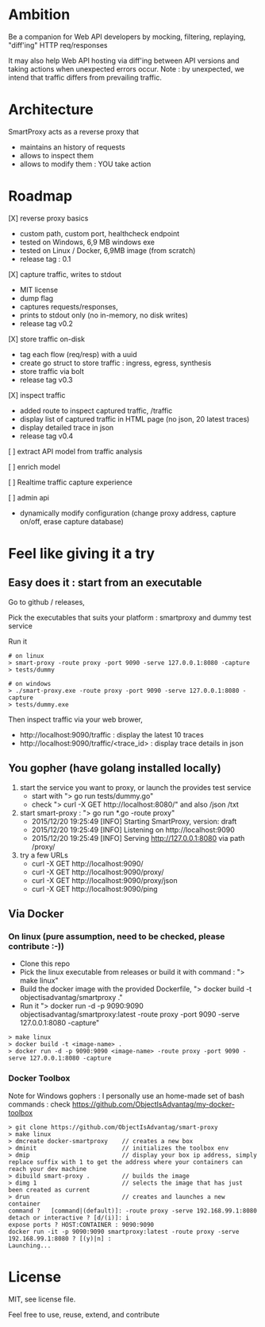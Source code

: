 # Ambition  

Be a companion for Web API developers by mocking, filtering, replaying, "diff'ing" HTTP req/responses

It may also help Web API hosting via diff'ing between API versions and taking actions when unexpected errors occur. 
Note : by unexpected, we intend that traffic differs from prevailing traffic.


# Architecture

SmartProxy acts as a reverse proxy that
 
- maintains an history of requests
- allows to inspect them
- allows to modify them : YOU take action


# Roadmap

[X] reverse proxy basics 

   - custom path, custom port, healthcheck endpoint
   - tested on Windows, 6,9 MB windows exe
   - tested on Linux / Docker, 6,9MB image (from scratch)
   - release tag : 0.1 
      
[X] capture traffic, writes to stdout
   - MIT license
   - dump flag 
   - captures requests/responses, 
   - prints to stdout only (no in-memory, no disk writes)
   - release tag v0.2
   
[X] store traffic on-disk
   - tag each flow (req/resp) with a uuid
   - create go struct to store traffic : ingress, egress, synthesis
   - store traffic via bolt
   - release tag v0.3
    
[X] inspect traffic
   - added route to inspect captured traffic, /traffic  
   - display list of captured traffic in HTML page (no json, 20 latest traces) 
   - display detailed trace in json
   - release tag v0.4
   
[ ] extract API model from traffic analysis

[ ] enrich model

[ ] Realtime traffic capture experience

[ ] admin api
   - dynamically modify configuration (change proxy address, capture on/off, erase capture database)
   

# Feel like giving it a try

## Easy does it : start from an executable

Go to github / releases,

Pick the executables that suits your platform : smartproxy and dummy test service

Run it

```
# on linux
> smart-proxy -route proxy -port 9090 -serve 127.0.0.1:8080 -capture
> tests/dummy
```

```
# on windows
> ./smart-proxy.exe -route proxy -port 9090 -serve 127.0.0.1:8080 -capture
> tests/dummy.exe
```

Then inspect traffic via your web brower, 

- http://localhost:9090/traffic : display the latest 10 traces
- http://localhost:9090/traffic/<trace_id> : display trace details in json

 
## You gopher (have golang installed locally)

1. start the service you want to proxy, or launch the provides test service
   - start with "> go run tests/dummy.go" 
   - check "> curl -X GET http://localhost:8080/" and also /json /txt
2. start smart-proxy : "> go run *.go -route proxy"
   - 2015/12/20 19:25:49 [INFO] Starting SmartProxy, version: draft
   - 2015/12/20 19:25:49 [INFO] Listening on http://localhost:9090
   - 2015/12/20 19:25:49 [INFO] Serving http://127.0.0.1:8080 via path /proxy/
3. try a few URLs
   - curl -X GET http://localhost:9090/
   - curl -X GET http://localhost:9090/proxy/
   - curl -X GET http://localhost:9090/proxy/json
   - curl -X GET http://localhost:9090/ping

## Via Docker

### On linux (pure assumption, need to be checked, please contribute :-))

- Clone this repo
- Pick the linux executable from releases or build it with command : "> make linux"
- Build the docker image with the provided Dockerfile, "> docker build  -t objectisadvantag/smartproxy ."
- Run it "> docker run -d -p 9090:9090 objectisadvantag/smartproxy:latest -route proxy -port 9090 -serve 127.0.0.1:8080 -capture"

```
> make linux
> docker build -t <image-name> .
> docker run -d -p 9090:9090 <image-name> -route proxy -port 9090 -serve 127.0.0.1:8080 -capture
```


### Docker Toolbox 

Note for Windows gophers : I personally use an home-made set of bash commands : 
check https://github.com/ObjectIsAdvantag/my-docker-toolbox

```
> git clone https://github.com/ObjectIsAdvantag/smart-proxy
> make linux
> dmcreate docker-smartproxy    // creates a new box
> dminit                        // initializes the toolbox env
> dmip                          // display your box ip address, simply replace suffix with 1 to get the address where your containers can reach your dev machine
> dibuild smart-proxy .         // builds the image
> dimg 1                        // selects the image that has just been created as current
> drun                          // creates and launches a new container
command ?   [command|(default)]: -route proxy -serve 192.168.99.1:8080
detach or interactive ? [d/(i)]: i
expose ports ? HOST:CONTAINER : 9090:9090
docker run -it -p 9090:9090 smartproxy:latest -route proxy -serve 192.168.99.1:8080 ? [(y)|n] :
Launching...
```
   
# License

MIT, see license file.

Feel free to use, reuse, extend, and contribute







